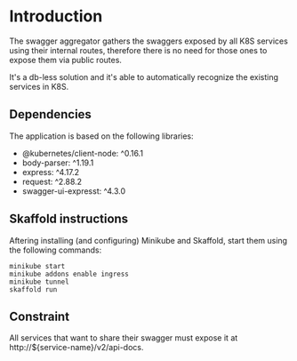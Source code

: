 # Introduction

The swagger aggregator gathers the swaggers exposed by all K8S services using their internal routes, therefore there is no need for those ones to expose them via public routes.

It's a db-less solution and it's able to automatically recognize the existing services in K8S.

## Dependencies

The application is based on the following libraries:

- @kubernetes/client-node: ^0.16.1
- body-parser: ^1.19.1
- express: ^4.17.2
- request: ^2.88.2
- swagger-ui-expresst: ^4.3.0

## Skaffold instructions

Aftering installing (and configuring) Minikube and Skaffold, start them using the following commands:

```
minikube start
minikube addons enable ingress
minikube tunnel
skaffold run
```

## Constraint

All services that want to share their swagger must expose it at http://${service-name}/v2/api-docs.